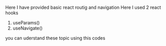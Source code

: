 Here I have provided basic react routig and navigation
Here I used 2 react hooks
1. useParams()
2. useNavigate()

you can uderstand  these topic using this codes
